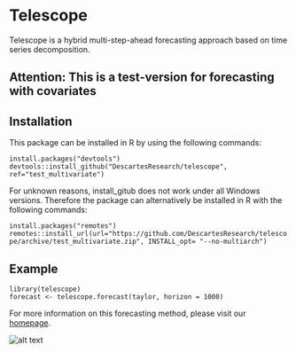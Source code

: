 # Telescope 
Telescope is a hybrid multi-step-ahead forecasting approach based on time series decomposition.

## Attention: This is a test-version for forecasting with covariates

## Installation
This package can be installed in R by using the following commands:

`install.packages("devtools")` <br />
`devtools::install_github("DescartesResearch/telescope", ref="test_multivariate")` <br />

For unknown reasons, install_gitub does not work under all Windows versions. Therefore the package can alternatively be installed in R with the following commands:

`install.packages("remotes")` <br />
`remotes::install_url(url="https://github.com/DescartesResearch/telescope/archive/test_multivariate.zip", INSTALL_opt= "--no-multiarch")`

## Example
`library(telescope)` <br />
`forecast <- telescope.forecast(taylor, horizon = 1000)`

For more information on this forecasting method, please visit our [homepage](http://descartes.tools/telescope).

![alt text](https://se.informatik.uni-wuerzburg.de/fileadmin/_processed_/7/3/csm_Telescope_982b20e78b.png "Telescope")
